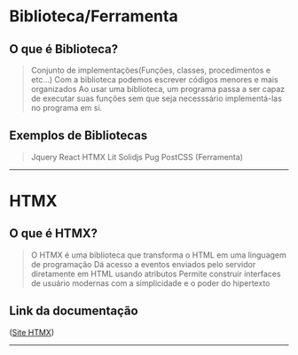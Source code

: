 # Biblioteca/Ferramenta

## O que é Biblioteca?

> Conjunto de implementações(Funções, classes, procedimentos e etc...)
> Com a biblioteca podemos escrever códigos menores e mais organizados
> Ao usar uma biblioteca, um programa passa a ser capaz de executar suas funções sem que seja necesssário implementá-las no programa em si.

## Exemplos de Bibliotecas

> Jquery
> React
> HTMX
> Lit
> Solidjs
> Pug
> PostCSS (Ferramenta)
______________________________________________________________________________________________



# HTMX

## O que é HTMX?

> O HTMX é uma biblioteca que transforma o HTML em uma linguagem de programação
> Dá acesso a eventos enviados pelo servidor diretamente em HTML usando atributos
> Permite construir interfaces de usuário modernas com a simplicidade e o poder do hipertexto

## Link da documentação

([Site HTMX](https://htmx.org/))
______________________________________________________________________________________________


